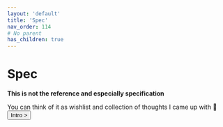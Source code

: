 ```yaml
---
layout: 'default'
title: 'Spec'
nav_order: 114
# No parent
has_children: true
---
```


# Spec

**This is not the reference and especially specification**

You can think of it as wishlist and collection of thoughts I came up with 🙂
<button class="btn btn-outline" href="/spec/intro.md">Intro ></button>
